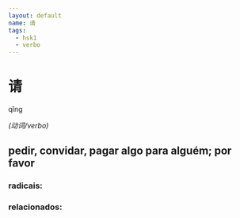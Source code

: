 ```yaml
--- 
layout: default
name: 请 
tags: 
  - hsk1
  - verbo
--- 
```

# 请 
qǐng  
 
*(动词/verbo)*  
## pedir, convidar, pagar algo para alguém; por favor 
### radicais: 
### relacionados: 

